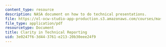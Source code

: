 ```yaml
---
content_type: resource
description: NASA document on how to do technical presentations.
file: https://ol-ocw-studio-app-production.s3.amazonaws.com/courses/mas-111-introduction-to-doing-research-in-media-arts-and-sciences-spring-2011/3e0247f63d443761e21320b30eee24f9_MITMAS_111S11_read_ses5.pdf
file_type: application/pdf
resourcetype: Document
title: Clarity in Technical Reporting
uid: 3e0247f6-3d44-3761-e213-20b30eee24f9
---
```

